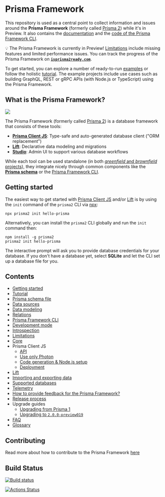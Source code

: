 # Prisma Framework


This repository is used as a central point to collect information and issues around the **Prisma Framework** (formerly called [Prisma 2](https://www.prisma.io/blog/announcing-prisma-2-zq1s745db8i5/)) while it's in Preview. It also contains the [documentation](./docs) and the [code of the Prisma Framework CLI](./cli).

💡 The Prisma Framework is currently in Preview! [Limitations](./docs/limitations.md) include missing features and limited performance issues. You can track the progress of the Prisma Framework on [**`isprisma2ready.com`**](https://www.isprisma2ready.com).

To get started, you can explore a number of ready-to-run [examples](https://github.com/prisma/prisma-examples/tree/prisma2) or follow the holistic [tutorial](./docs/tutorial.md). The example projects include use cases such as building GraphQL, REST or gRPC APIs (with Node.js or TypeScript) using the Prisma Framework.

## What is the Prisma Framework?

![](https://i.imgur.com/FmaRakd.png)

The Prisma Framework (formerly called [Prisma 2](https://www.prisma.io/blog/announcing-prisma-2-zq1s745db8i5/)) is a database framework that consists of these tools:

- [**Prisma Client JS**](https://photonjs.prisma.io/): Type-safe and auto-generated database client ("ORM replacement")
- [**Lift**](https://lift.prisma.io/): Declarative data modeling and migrations
- [**Studio**](https://github.com/prisma/studio): Admin UI to support various database workflows

While each tool can be used standalone (in both [_greenfield_ and _brownfield_ projects](https://en.wikipedia.org/wiki/Brownfield_(software_development))), they integrate nicely through common components like the [**Prisma schema**](./docs/prisma-schema-file.md) or the [Prisma Framework CLI](./docs/prisma2-cli.md).

## Getting started

The easiest way to get started with [Prisma Client JS](https://github.com/prisma/prisma-client-js) and/or [Lift](https://github.com/prisma/lift) is by using the `init` command of the `prisma2` CLI via [npx](https://github.com/npm/npx):

```
npx prisma2 init hello-prisma
```

Alternatively, you can install the `prisma2` CLI globally and run the `init` command then:

```
npm install -g prisma2
prisma2 init hello-prisma
```

The interactive prompt will ask you to provide database credentials for your database. If you don't have a database yet, select **SQLite** and let the CLI set up a database file for you.

## Contents

- [Getting started](./docs/getting-started.md)
- [Tutorial](./docs/tutorial.md)
- [Prisma schema file](./docs/prisma-schema-file.md)
- [Data sources](./docs/data-sources.md)
- [Data modeling](./docs/data-modeling.md)
- [Relations](./docs/relations.md)
- [Prisma Framework CLI](./docs/prisma2-cli.md)
- [Development mode](./docs/development-mode.md)
- [Introspection](./docs/introspection.md)
- [Limitations](./docs/limitations.md)
- [Core](./docs/core)
- Prisma Client JS
  - [API](./docs/prisma-client-js/api.md)
  - [Use only Photon](./docs/prisma-client-js/use-only-prisma-client-js.md)
  - [Code generation & Node.js setup](./docs/prisma-client-js/codegen-and-node-setup.md)
  - [Deployment](./docs/prisma-client-js/deployment.md)
- [Lift](./docs/lift)
- [Importing and exporting data](./docs/import-and-export-data)
- [Supported databases](./docs/supported-databases.md)
- [Telemetry](./docs/telemetry.md)
- [How to provide feedback for the Prisma Framework?](./docs/prisma2-feedback.md)
- [Release process](./docs/releases.md)
- Upgrade guides
  - [Upgrading from Prisma 1](./docs/upgrade-guides/upgrading-from-prisma-1.md)
  - [Upgrading to `2.0.0-preview019`](./docs/upgrade-guides/upgrading-to-preview019.md)
- [FAQ](./docs/faq.md)
- [Glossary](./docs/glossary.md)
## Contributing

Read more about how to contribute to the Prisma Framework [here](https://github.com/prisma/prisma2/blob/master/CONTRIBUTING.md)

## Build Status
[![Build status](https://badge.buildkite.com/590e1981074b70961362481ad8319a831b44a38c5d468d6408.svg)](https://buildkite.com/prisma/prisma2-test)

 [![Actions Status](https://github.com/prisma/prisma2-e2e-tests/workflows/test/badge.svg)](https://github.com/prisma/prisma2-e2e-tests/actions)
